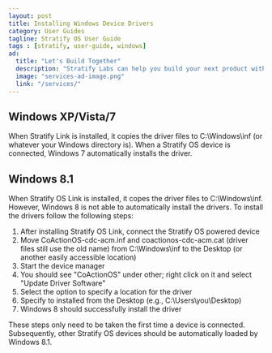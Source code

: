 ```yaml
---
layout: post
title: Installing Windows Device Drivers
category: User Guides
tagline: Stratify OS User Guide
tags : [stratify, user-guide, windows]
ad:
  title: "Let's Build Together"
  description: "Stratify Labs can help you build your next product with our expert engineering and consulting services."
  image: "services-ad-image.png"
  link: "/services/"
---
```


## Windows XP/Vista/7

When Stratify Link is installed, it copies the driver files to C:\Windows\inf (or whatever your Windows directory is).  When a Stratify OS device is connected, Windows 7 automatically installs the driver.

## Windows 8.1

When Stratify OS Link is installed, it copes the driver files to C:\Windows\inf.  
However, Windows 8 is not able to automatically install the drivers.  To install 
the drivers follow the following steps:

1. After installing Stratify OS Link, connect the Stratify OS powered  device
1. Move CoActionOS-cdc-acm.inf and coactionos-cdc-acm.cat (driver files still use the old name) from C:\Windows\inf to the Desktop (or another easily accessible location)
1. Start the device manager
1. You should see "CoActionOS" under other; right click on it and select "Update Driver Software"
1. Select the option to specify a location for the driver
1. Specify to installed from the Desktop (e.g., C:\Users\you\Desktop)
1. Windows 8 should successfully install the driver

These steps only need to be taken the first time a device is connected.  Subsequently, 
other Stratify OS devices should be automatically loaded by Windows 8.1.
